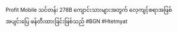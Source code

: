 Profit Mobile သင်တန်း
278B ကျောင်းသားများအတွက် လေ့ကျင့်စရာအဖြစ် 
အပျင်းပြေ ဖန်တီးထားခြင်းဖြစ်သည်
#BGN #Htetmyat
